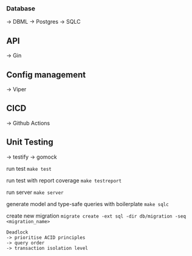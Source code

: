 

### Database
-> DBML
-> Postgres
-> SQLC

## API
-> Gin

## Config management
-> Viper

## CICD
-> Github Actions

## Unit Testing
-> testify
-> gomock

run test
`make test`

run test with report coverage
`make testreport`

run server
`make server`

generate model and type-safe queries with boilerplate
`make sqlc`

create new migration
`migrate create -ext sql -dir db/migration -seq <migration_name>`

```
Deadlock
-> prioritise ACID principles
-> query order
-> transaction isolation level
```
